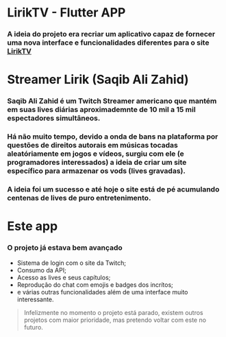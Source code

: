 # LirikTV - Flutter APP

### A ideia do projeto era recriar um aplicativo capaz de fornecer uma nova interface e funcionalidades diferentes para o site [LirikTV](https://lirik.tv/)

# Streamer Lirik (Saqib Ali Zahid)
### Saqib Ali Zahid é um Twitch Streamer americano que mantém em suas lives diárias aproximademnte de 10 mil a 15 mil espectadores simultâneos.

### Há não muito tempo, devido a onda de bans na plataforma por questões de direitos autorais em músicas tocadas aleatóriamente em jogos e vídeos, surgiu com ele (e programadores interessados) a ideia de criar um site específico para armazenar os vods (lives gravadas).

### A ideia foi um sucesso e até hoje o site está de pé acumulando centenas de lives de puro entretenimento.

# Este app
### O projeto já estava bem avançado
* Sistema de login com o site da Twitch;
* Consumo da API;
* Acesso as lives e seus capítulos;
* Reprodução do chat com emojis e badges dos incrítos;
* e várias outras funcionalidades além de uma interface muito interessante.

> Infelizmente no momento o projeto está parado, existem outros projetos com maior prioridade, mas pretendo voltar com este no futuro.  